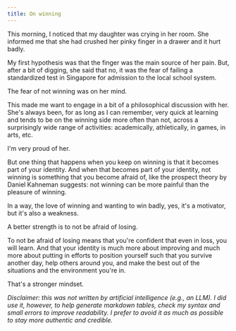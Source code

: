 ```yaml
---
title: On winning
---
```


This morning, I noticed that my daughter was crying in her room. She informed me that she had crushed her pinky finger in a drawer and it hurt badly.

My first hypothesis was that the finger was the main source of her pain. But, after a bit of digging, she said that no, it was the fear of failing a standardized test in Singapore for admission to the local school system.

The fear of not winning was on her mind.

This made me want to engage in a bit of a philosophical discussion with her. She's always been, for as long as I can remember, very quick at learning and tends to be on the winning side more often than not, across a surprisingly wide range of activities: academically, athletically, in games, in arts, etc.

I'm very proud of her.

But one thing that happens when you keep on winning is that it becomes part of your identity. And when that becomes part of your identity, not winning is something that you become afraid of, like the prospect theory by Daniel Kahneman suggests: not winning can be more painful than the pleasure of winning.

In a way, the love of winning and wanting to win badly, yes, it's a motivator, but it's also a weakness.

A better strength is to not be afraid of losing.

To not be afraid of losing means that you're confident that even in loss, you will learn. And that your identity is much more about improving and much more about putting in efforts to position yourself such that you survive another day, help others around you, and make the best out of the situations and the environment you're in.

That's a stronger mindset.

*Disclaimer: this was not written by artificial intelligence (e.g., an LLM). I did use it, however, to help generate markdown tables, check my syntax and small errors to improve readability. I prefer to avoid it as much as possible to stay more authentic and credible.*


